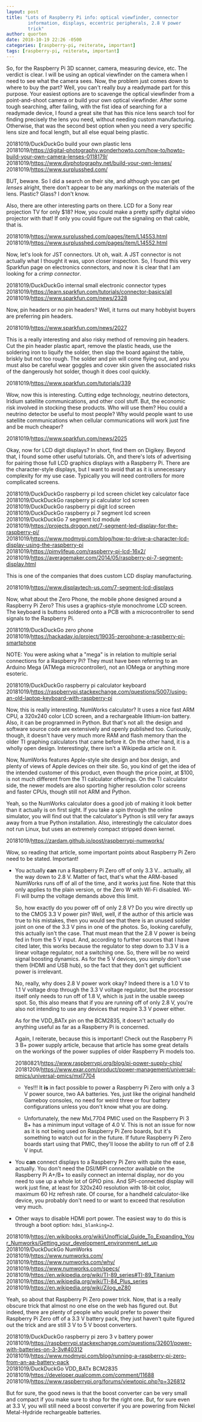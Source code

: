 ```yaml
---
layout: post
title: "Lots of Raspberry Pi info: optical viewfinder, connector
        information, displays, eccentric peripherals, 2.8 V power
        trick"
author: quorten
date: 2018-10-19 22:26 -0500
categories: [raspberry-pi, reiterate, important]
tags: [raspberry-pi, reiterate, important]
---
```


So, for the Raspberry Pi 3D scanner, camera, measuring device, etc.
The verdict is clear.  I will be using an optical viewfinder on the
camera when I need to see what the camera sees.  Now, the problem just
comes down to where to buy the part?  Well, you can't really buy a
readymade part for this purpose.  Your easiest options are to scavenge
the optical viewfinder from a point-and-shoot camera or build your own
optical viewfinder.  After some tough searching, after failing, with
the fist idea of searching for a readymade device, I found a great
site that has this nice lens search tool for finding precisely the
lens you need, without needing custom manufacturing.  Otherwise, that
was the second best option when you need a very specific lens size and
focal length, but all else equal being plastic.

20181019/DuckDuckGo build your own plastic lens  
20181019/https://digital-photography.wonderhowto.com/how-to/howto-build-your-own-camera-lenses-0118179/  
20181019/https://www.diyphotography.net/build-your-own-lenses/  
20181019/https://www.surplusshed.com/

BUT, beware.  So I did a search on their site, and although you can
get _lenses_ alright, there don't appear to be any markings on the
materials of the lens.  Plastic?  Glass?  I don't know.

Also, there are other interesting parts on there.  LCD for a Sony rear
projection TV for only $18?  How, you could make a pretty spiffy
digital video projector with that!  If only you could figure out the
signaling on that cable, that is.

20181019/https://www.surplusshed.com/pages/item/L14553.html  
20181019/https://www.surplusshed.com/pages/item/L14552.html

Now, let's look for JST connectors.  Ut oh, wait.  A JST connector is
not actually what I thought it was, upon closer inspection.  So, I
found this very Sparkfun page on electronics connectors, and now it is
clear that I am looking for a _crimp connector_.

20181019/DuckDuckGo internal small electronic connector types  
20181019/https://learn.sparkfun.com/tutorials/connector-basics/all  
20181019/https://www.sparkfun.com/news/2328

<!-- more -->

Now, pin headers or no pin headers?  Well, it turns out many hobbyist
buyers are preferring pin headers.

20181019/https://www.sparkfun.com/news/2027

This is a really interesting and also risky method of removing pin
headers.  Cut the pin header plastic apart, remove the plastic heads,
use the soldering iron to liquify the solder, then slap the board
against the table, briskly but not too rough.  The solder and pin will
come flying out, and you must also be careful wear goggles and cover
skin given the associated risks of the dangerously hot solder, though
it does cool quickly.

20181019/https://www.sparkfun.com/tutorials/339

Wow, now this is interesting.  Cutting edge technology, neutrino
detectors, Iridium satellite communications, and other cool stuff.
But, the economic risk involved in stocking these products.  Who will
use them?  Hou could a neutrino detector be useful to most people?
Why would people want to use satellite communications when cellular
communications will work just fine and be much cheaper?

20181019/https://www.sparkfun.com/news/2025

Okay, now for LCD digit displays?  In short, find them on Digikey.
Beyond that, I found some other useful tutorials.  Oh, and there's
lots of advertising for pairing those full LCD graphics displays with
a Raspberry Pi.  There are the character-style displays, but I want to
avoid that as it is unnecessary complexity for my use case.  Typically
you will need controllers for more complicated screens.

20181019/DuckDuckGo raspberry pi lcd screen chiclet key calculator face  
20181019/DuckDuckGo raspberry pi calculator lcd screen  
20181019/DuckDuckGo raspberry pi digit lcd screen  
20181019/DuckDuckGo raspberry pi 7 segment lcd screen  
20181019/DuckDuckGo 7 segment lcd module  
20181019/https://projects.drogon.net/7-segment-led-display-for-the-raspberry-pi/  
20181019/https://www.modmypi.com/blog/how-to-drive-a-character-lcd-display-using-the-raspberry-pi  
20181019/https://pimylifeup.com/raspberry-pi-lcd-16x2/  
20181019/https://averagemaker.com/2014/05/raspberry-pi-7-segment-display.html

This is one of the companies that does custom LCD display
manufacturing.

20181019/https://www.displaytech-us.com/7-segment-lcd-displays

Now, what about the Zero Phone, the mobile phone designed around a
Raspberry Pi Zero?  This uses a graphics-style monochrome LCD screen.
The keyboard is buttons soldered onto a PCB with a microcontroller to
send signals to the Raspberry Pi.

20181019/DuckDuckGo zero phone  
20181019/https://hackaday.io/project/19035-zerophone-a-raspberry-pi-smartphone

NOTE: You were asking what a "mega" is in relation to multiple serial
connections for a Raspberry Pi?  They must have been referring to an
Arduino Mega (ATMega microcontroller), not an IOMega or anything more
esoteric.

20181019/DuckDuckGo raspberry pi calculator keyboard  
20181019/https://raspberrypi.stackexchange.com/questions/5007/using-an-old-laptop-keyboard-with-raspberry-pi

Now, this is really interesting.  NumWorks calculator?  It uses a nice
fast ARM CPU, a 320x240 color LCD screen, and a rechargeable
lithium-ion battery.  Also, it can be programmed in Python.  But
that's not all: the design and software source code are extensively
and openly published too.  Curiously, though, it doesn't have very
much more RAM and flash memory than the older TI graphing calculators
that came before it.  On the other hand, it is a wholly open design.
Interestingly, there isn't a Wikipedia article on it.

Now, NumWorks features Apple-style site design and box design, and
plenty of views of Apple devices on their site.  So, you kind of get
the idea of the intended customer of this product, even though the
price point, at $100, is not much different from the TI calculator
offerings.  On the TI calculator side, the newer models are also
sporting higher resolution color screens and faster CPUs, though still
not ARM and Python.

Yeah, so the NumWorks calculator does a good job of making it look
better than it actually is on first sight.  If you take a spin through
the online simulator, you will find out that the calculator's Python
is still very far aways away from a true Python installation.  Also,
interestingly the calculator does not run Linux, but uses an extremely
compact stripped down kernel.

20181019/https://zardam.github.io/post/raspberrypi-numworks/

Wow, so reading that article, some important points about Raspberry Pi
Zero need to be stated.  Important!

* You actually **can** run a Raspberry Pi Zero off of only 3.3 V...
  actually, all the way down to 2.8 V.  Matter of fact, that's what
  the ARM-based NumWorks runs off of all of the time, and it works
  just fine.  Note that this only applies to the plain version, or the
  Zero W with Wi-Fi disabled.  Wi-Fi will bump the voltage demands
  above this limit.

  So, how exactly do you power off of only 2.8 V?  Do you wire
  directly up to the CMOS 3.3 V power pin?  Well, well, if the author
  of this article was true to his mistakes, then you would see that
  there is an unused solder joint on one of the 3.3 V pins in one of
  the photos.  So, looking carefully, this actually isn't the case.
  That must mean that the 2.8 V power is being fed in from the 5 V
  input.  And, according to further sources that I have cited later,
  this works because the regulator to step down to 3.3 V is a linear
  voltage regulator, not a switching one.  So, there will be no weird
  signal boosting dynamics.  As for the 5 V devices, you simply don't
  use them (HDMI and USB hub), so the fact that they don't get
  sufficient power is irrelevant.

  No, really, why does 2.8 V power work okay?  Indeed there is a 1.0 V
  to 1.1 V voltage drop through the 3.3 V voltage regulator, but the
  processor itself only needs to run off of 1.8 V, which is just in
  the usable sweep spot.  So, this also means that if you are running
  off of only 2.8 V, you're also not intending to use any devices that
  require 3.3 V power either.

  As for the VDD_BATx pin on the BCM2835, it doesn't actually do
  anything useful as far as a Raspberry Pi is concerned.

  Again, I reiterate, because this is important!  Check out the
  Raspberry Pi 3 B+ power supply article, because that article has
  some great details on the workings of the power supplies of older
  Raspberry Pi models too.

  20180821/https://www.raspberrypi.org/blog/pi-power-supply-chip/  
  20181209/https://www.exar.com/product/power-management/universal-pmics/universal-pmics/mxl7704

    * Yes!!!  It **is** in fact possible to power a Raspberry Pi Zero
      with only a 3 V power source, two AA batteries.  Yes, just like
      the original handheld Gameboy consoles, no need for weird three
      or four battery configurations unless you don't know what you
      are doing.

    * Unfortunately, the new MxL7704 PMIC used on the Raspberry Pi 3
      B+ has a minimum input voltage of 4.0 V.  This is not an issue
      for now as it is not being used on Raspberry Pi Zero boards, but
      it's something to watch out for in the future.  If future
      Raspberry Pi Zero boards start using that PMIC, they'll loose
      the ability to run off of 2.8 V input.

* You **can** connect displays to a Raspberry Pi Zero with quite the
  ease, actually.  You don't need the DSI/MIPI connector available on
  the Raspberry Pi A+/B+ to easily connect an internal display, nor do
  you need to use up a whole lot of GPIO pins.  And SPI-connected
  display will work just fine, at least for 320x240 resolution with
  18-bit color, maximum 60 Hz refresh rate.  Of course, for a handheld
  calculator-like device, you probably don't need to or want to exceed
  that resolution very much.

* Other ways to disable HDMI port power.  The easiest way to do this
  is through a boot option: `hdmi_blanking=2`.

20181019/https://en.wikibooks.org/wiki/Unofficial_Guide_To_Expanding_Your_Numworks/Getting_your_development_environment_set_up  
20181019/DuckDuckGo NumWorks  
20181019/https://www.numworks.com/
20181019/https://www.numworks.com/why/  
20181019/https://www.numworks.com/specs/  
20181019/https://en.wikipedia.org/wiki/TI-89_series#TI-89_Titanium  
20181019/https://en.wikipedia.org/wiki/TI-84_Plus_series  
20181019/https://en.wikipedia.org/wiki/Zilog_eZ80

Yeah, so about that Raspberry Pi Zero power trick.  Now, that is a
really obscure trick that almost no one else on the web has figured
out.  But indeed, there are plenty of people who would prefer to power
their Raspberry Pi Zero off of a 3.3 V battery pack, they just haven't
quite figured out the trick and are still 3 V to 5 V boost converters.

20181019/DuckDuckGo raspberry pi zero 3 v battery power  
20181019/https://raspberrypi.stackexchange.com/questions/32601/power-with-batteries-on-3-3v#40312  
20181019/https://www.modmypi.com/blog/running-a-raspberry-pi-zero-from-an-aa-battery-pack  
20181019/DuckDuckGo VDD_BATx BCM2835  
20181019/https://developer.qualcomm.com/comment/11688  
20181019/https://www.raspberrypi.org/forums/viewtopic.php?p=326812

But for sure, the good news is that the boost converter can be very
small and compact if you make sure to shop for the right one.  But,
for sure even at 3.3 V, you will still need a boost converter if you
are powering from Nickel Metal-Hydride rechargeable batteries.

